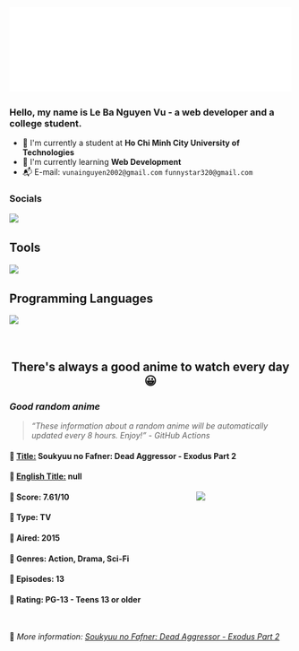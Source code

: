 
<img src="svg/nai.svg" />

<br />

<h3>Hello, my name is <strong>Le Ba Nguyen Vu</strong> - a web developer and a college student.</h3>

- 🏫 I'm currently a student at **Ho Chi Minh City University of Technologies**
- 👀 I'm currently learning **Web Development**
- 📬 E-mail: `vunainguyen2002@gmail.com` `funnystar320@gmail.com`


<h3>Socials</h3>
<a target="_blank" href="https://instagram.com/vu.le1352"><img src="https://skillicons.dev/icons?i=instagram" /></a>

<p>
  <h2>Tools</h2>
  <a href="https://skillicons.dev">
    <img src="https://skillicons.dev/icons?i=git,dotnet,mongodb,express,react,nodejs,bootstrap,tailwind,laravel&theme=light&perline=3" />
  </a>

  <br />

  <h2>Programming Languages</h2>

  <a href="https://skillicons.dev">
    <img src="https://skillicons.dev/icons?i=javascript,typescript,html,css,cs,php&theme=light&perline=3" />
  </a>
</p>

<br />

<h2 align="center">There's always a good anime to watch every day 😀</h2>
<h3><i>Good random anime</i></h3>

<blockquote>
<i>
<q>These information about a random anime will be automatically updated every 8 hours. Enjoy!</q> - GitHub Actions
</i>
</blockquote>

<h4>
  <strong>🥭 <u>Title:</u></strong> Soukyuu no Fafner: Dead Aggressor - Exodus Part 2
</h4>

<h4>🌿 <u>English Title:</u> null</h4>

<img align="right" width="170" src=https://cdn.myanimelist.net/images/anime/7/76538.jpg />

<h4>🌱 Score: 7.61/10</h4>

<h4>🌲 Type: TV</h4>

<h4>🌴 Aired: 2015</h4>

<h4>🌵 Genres: Action, Drama, Sci-Fi</h4>

<h4>🥑 Episodes: 13</h4>

<h4>🍏 Rating: PG-13 - Teens 13 or older</h4>

<br />

🍂 *More information: [Soukyuu no Fafner: Dead Aggressor - Exodus Part 2](https://myanimelist.net/anime/30549/Soukyuu_no_Fafner__Dead_Aggressor_-_Exodus_Part_2)*
    